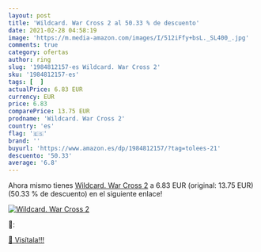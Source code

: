 ```yaml
---
layout: post
title: 'Wildcard. War Cross 2 al 50.33 % de descuento'
date: 2021-02-28 04:58:19
image: 'https://m.media-amazon.com/images/I/512iFfy+bsL._SL400_.jpg'
comments: true
category: ofertas
author: ring
slug: '1984812157-es Wildcard. War Cross 2'
sku: '1984812157-es'
tags: [  ]
actualPrice: 6.83 EUR
currency: EUR
price: 6.83
comparePrice: 13.75 EUR
prodname: 'Wildcard. War Cross 2'
country: 'es'
flag: '🇪🇸'
brand: ''
buyurl: 'https://www.amazon.es/dp/1984812157/?tag=tolees-21'
descuento: '50.33'
average: '6.8'
---
```


Ahora mismo tienes [Wildcard. War Cross 2](https://www.amazon.es/dp/1984812157/?tag=tolees-21) a 6.83 EUR (original: 13.75 EUR) (50.33 %  de descuento) en el siguiente enlace!

[![Wildcard. War Cross 2](https://m.media-amazon.com/images/I/512iFfy+bsL._SL400_.jpg)](https://www.amazon.es/dp/1984812157/?tag=tolees-21)

🔎:


[🛒 Visítala!!!](https://www.amazon.es/dp/1984812157/?tag=tolees-21)
